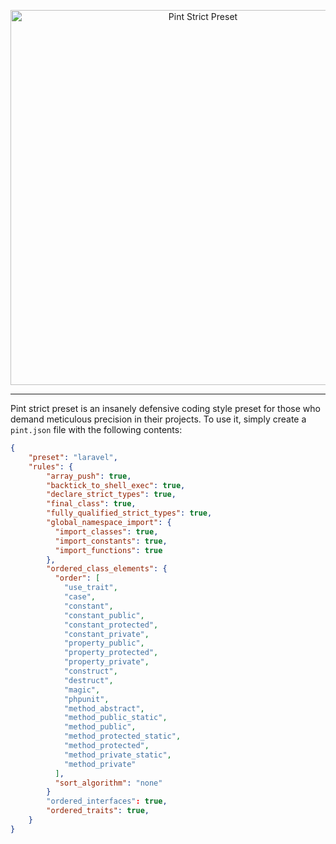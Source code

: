 <p align="center">
    <img src="https://raw.githubusercontent.com/nunomaduro/pint-strict-preset/main/art/banner.png" width="600" alt="Pint Strict Preset">
</p>

------

Pint strict preset is an insanely defensive coding style preset for those who demand meticulous precision in their projects. To use it, simply create a `pint.json` file with the following contents:

```json
{
    "preset": "laravel",
    "rules": {
        "array_push": true,
        "backtick_to_shell_exec": true,
        "declare_strict_types": true,
        "final_class": true,
        "fully_qualified_strict_types": true,
        "global_namespace_import": {
          "import_classes": true,
          "import_constants": true,
          "import_functions": true
        },
        "ordered_class_elements": {
          "order": [
            "use_trait",
            "case",
            "constant",
            "constant_public",
            "constant_protected",
            "constant_private",
            "property_public",
            "property_protected",
            "property_private",
            "construct",
            "destruct",
            "magic",
            "phpunit",
            "method_abstract",
            "method_public_static",
            "method_public",
            "method_protected_static",
            "method_protected",
            "method_private_static",
            "method_private"
          ],
          "sort_algorithm": "none"
        }
        "ordered_interfaces": true,
        "ordered_traits": true,
    }
}
```
